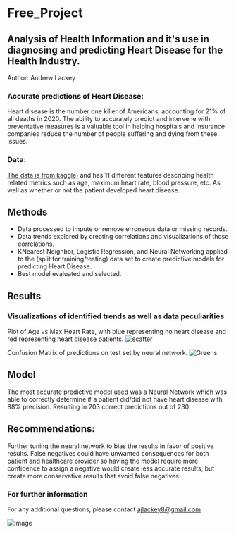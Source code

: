 # Free_Project
## Analysis of Health Information and it's use in diagnosing and predicting Heart Disease for the Health Industry.
Author: Andrew Lackey
### Accurate predictions of Heart Disease:
Heart disease is the number one killer of Americans, accounting for 21% of all deaths in 2020. The ability to accurately predict and intervene with preventative measures is a valuable tool in helping hospitals and insurance companies reduce the number of people suffering and dying from these issues.
### Data:
[The data is from kaggle)](https://www.kaggle.com/datasets/johnsmith88/heart-disease-dataset)
 and has 11 different features describing health related metrics such as age, maximum heart rate, blood pressure, etc. As well as whether or not the patient developed heart disease.

## Methods
* Data processed to impute or remove erroneous data or missing records.
* Data trends explored by creating correlations and visualizations of those correlations.
* KNearest Neighbor, Logistic Regression, and Neural Networking applied to the (split for training/testing) data set to create predictive models for predicting Heart Disease.
* Best model evaluated and selected.

## Results
### Visualizations of identified trends as well as data peculiarities

Plot of Age vs Max Heart Rate, with blue representing no heart disease and red representing heart disease patients.
![scatter](https://user-images.githubusercontent.com/25378587/179225335-e8416fc2-0d2b-40e1-a89f-9bf4e41ed741.png)


Confusion Matrix of predictions on test set by neural network.
![Greens](https://user-images.githubusercontent.com/25378587/179225598-f1445902-5fed-4c98-a339-66be6bc2c0ae.png)


## Model
The most accurate predictive model used was a Neural Network which was able to correctly determine if a patient did/did not have heart disease with 88% precision. Resulting in 203 correct predictions out of 230.

## Recommendations:
Further tuning the neural network to bias the results in favor of positive results. False negatives could have unwanted consequences for both patient and healthcare provider so having the model require more confidence to assign a negative would create less accurate results, but create more conservative results that avoid false negatives.

### For further information
For any additional questions, please contact ajlackey8@gmail.com

![image](https://user-images.githubusercontent.com/25378587/172199927-710442e4-b103-42e5-9cef-37e5a1cbe7db.png)
